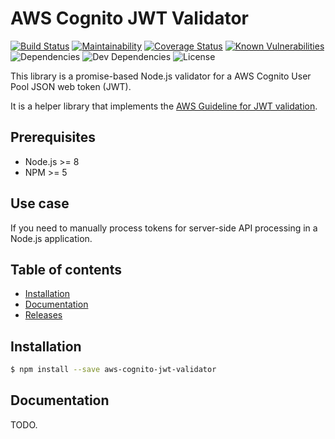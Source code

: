 # AWS Cognito JWT Validator

[![Build Status](https://travis-ci.org/buccfer/aws-cognito-jwt-validator.svg?branch=dev)](https://travis-ci.org/buccfer/aws-cognito-jwt-validator)
[![Maintainability](https://api.codeclimate.com/v1/badges/7172455c3a7c41d0c619/maintainability)](https://codeclimate.com/github/buccfer/aws-cognito-jwt-validator/maintainability)
[![Coverage Status](https://coveralls.io/repos/github/buccfer/aws-cognito-jwt-validator/badge.svg?branch=dev)](https://coveralls.io/github/buccfer/aws-cognito-jwt-validator?branch=dev)
[![Known Vulnerabilities](https://snyk.io/test/github/buccfer/aws-cognito-jwt-validator/badge.svg?targetFile=package.json)](https://snyk.io/test/github/buccfer/aws-cognito-jwt-validator?targetFile=package.json)
![Dependencies](https://img.shields.io/david/buccfer/aws-cognito-jwt-validator.svg)
![Dev Dependencies](https://img.shields.io/david/dev/buccfer/aws-cognito-jwt-validator.svg)
![License](https://badgen.net/badge/license/MIT/blue)

This library is a promise-based Node.js validator for a AWS Cognito User Pool JSON web token (JWT).

It is a helper library that implements the [AWS Guideline for JWT validation](https://docs.aws.amazon.com/cognito/latest/developerguide/amazon-cognito-user-pools-using-tokens-verifying-a-jwt.html).

## Prerequisites
- Node.js >= 8
- NPM >= 5

## Use case
If you need to manually process tokens for server-side API processing in a Node.js application.

## Table of contents
- [Installation](#installation)
- [Documentation](#documentation)
- [Releases](https://github.com/buccfer/aws-cognito-jwt-validator/wiki/Changelog)

## Installation

```bash
$ npm install --save aws-cognito-jwt-validator
```

## Documentation
TODO.